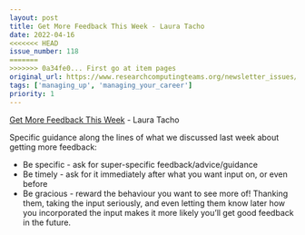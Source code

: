 ```yaml
---
layout: post
title: Get More Feedback This Week - Laura Tacho
date: 2022-04-16
<<<<<<< HEAD
issue_number: 118
=======
>>>>>>> 0a34fe0... First go at item pages
original_url: https://www.researchcomputingteams.org/newsletter_issues/0118
tags: ['managing_up', 'managing_your_career']
priority: 1
---
```


<!-- markdownlint-disable MD033 -->
<!-- markdownlint-disable MD041 -->
<!-- markdownlint-disable MD049 -->

[Get More Feedback This Week](https://lauratacho.com/blog/get-more-feedback-this-week) - Laura Tacho

Specific guidance along the lines of what we discussed last week about getting more feedback:

- Be specific - ask for super-specific feedback/advice/guidance
- Be timely - ask for it immediately after what you want input on, or even before
- Be gracious - reward the behaviour you want to see more of!  Thanking them, taking the input seriously, and even letting them know later how you incorporated the input makes it more likely you’ll get good feedback in the future.